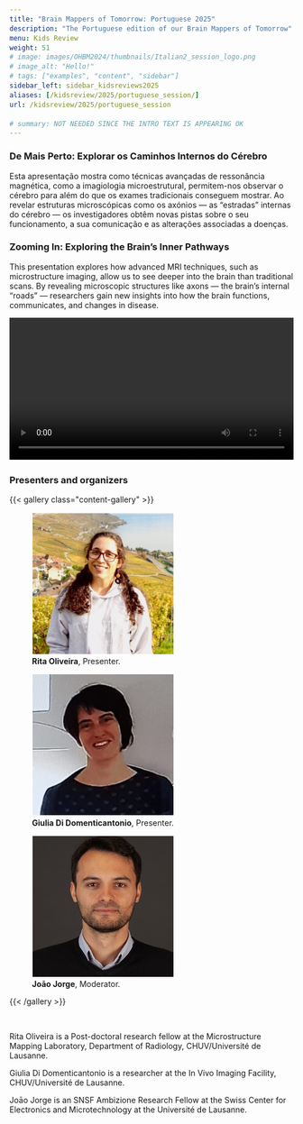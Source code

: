 ```yaml
---
title: "Brain Mappers of Tomorrow: Portuguese 2025"
description: "The Portuguese edition of our Brain Mappers of Tomorrow"
menu: Kids Review
weight: 51
# image: images/OHBM2024/thumbnails/Italian2_session_logo.png
# image_alt: "Hello!"
# tags: ["examples", "content", "sidebar"]
sidebar_left: sidebar_kidsreviews2025
aliases: [/kidsreview/2025/portuguese_session/]
url: /kidsreview/2025/portuguese_session

# summary: NOT NEEDED SINCE THE INTRO TEXT IS APPEARING OK
---
```

### De Mais Perto: Explorar os Caminhos Internos do Cérebro

Esta apresentação mostra como técnicas avançadas de ressonância magnética, como a imagiologia microestrutural, permitem-nos observar o cérebro para além do que os exames tradicionais conseguem mostrar. Ao revelar estruturas microscópicas como os axónios — as “estradas” internas do cérebro — os investigadores obtêm novas pistas sobre o seu funcionamento, a sua comunicação e as alterações associadas a doenças.

### Zooming In: Exploring the Brain’s Inner Pathways 

This presentation explores how advanced MRI techniques, such as microstructure imaging, allow us to see deeper into the brain than traditional scans. By revealing microscopic structures like axons — the brain’s internal “roads” — researchers gain new insights into how the brain functions, communicates, and changes in disease.

<video width="100%" controls>
  <source src="/images/OHBM2025/BMT/VideoApresentaçao.mp4" type="video/mp4">
  Your browser does not support the video tag.
</video>



<!-- **[Registration is closed](https://docs.google.com/forms/d/e/1FAIpQLScSGwVp4u_BmJPfdx6EiwFffblTmG53RnQpQwb4B3_sg4XZYA/viewform?usp=sf_link)** -->

### Presenters and organizers


{{< gallery class="content-gallery" >}}
    <figure>
            <img style="margin: 0.1em; width: 250px; height: 250px; object-fit: cover;" src="/images/OHBM2025/BMT/Rita.png" alt="Rita Oliveira">
        <figcaption>
            <b>Rita Oliveira</b>, Presenter.
        </figcaption>
    </figure>
    <figure>
            <img style="margin: 0.1em; width: 250px; height: 250px; object-fit: cover;" src="/images/OHBM2025/BMT/Giulia.jpg" alt="Giulia Di Domenticantonio">
        <figcaption>
            <b>Giulia Di Domenticantonio</b>, Presenter.
        </figcaption>
    </figure>
    <figure>
            <img style="margin: 0.1em; width: 250px; height: 250px; object-fit: cover;" src="/images/OHBM2025/BMT/JoaoJorge.jpg" alt="Joāo Jorge, Moderator">
        <figcaption>
            <b>Joāo Jorge</b>, Moderator.
        </figcaption>
    </figure>
{{< /gallery >}}


 <br>

Rita Oliveira is a Post-doctoral research fellow at the Microstructure Mapping Laboratory, Department of Radiology, CHUV/Université de Lausanne. 

Giulia Di Domenticantonio is a researcher at the  In Vivo Imaging Facility, CHUV/Université de Lausanne.

Joāo Jorge is an SNSF Ambizione Research Fellow at the Swiss Center for Electronics and Microtechnology at the Université de Lausanne.


<!-- ### Official Trailer

#### English subtitles
{{< youtube id="h02EFmRmLDY" >}}

#### Italian subtitles
{{< youtube id="JeIQBXy5dLs" >}} -->

<!-- ### The presentation

{{< gallery class="content-gallery" >}} 
    <figure> 
            <img style="margin: 0.1em 0.1em 0.1em 0.1em" src="/images/OHBM2023/kidsreview_2023/italian_isotta/Fv2DzoNWAAMK9ww.jpg" alt="Photo from the presentation" height="350">
            <img style="margin: 0.1em 0.1em 0.1em 0.1em" src="/images/OHBM2023/kidsreview_2023/italian_isotta/Fv2DzpJXgAARCZX.jpg" alt="Photo from the presentation" width="350">
            <img style="margin: 0.1em 0.1em 0.1em 0.1em" src="/images/OHBM2023/kidsreview_2023/italian_isotta/Fv2DzngWcAMD0Ot.jpg" alt="Photo from the presentation" width="350">
            <img style="margin: 0.1em 0.1em 0.1em 0.1em" src="/images/OHBM2023/kidsreview_2023/italian_isotta/Fv2DznfXsAERTCS.jpg" alt="Photo from the presentation" width="350">
            <img style="margin: 0.1em 0.1em 0.1em 0.1em" src="/images/OHBM2023/kidsreview_2023/italian_isotta/Fv2ENXsWIAEV1Ex.jpg" alt="Photo from the presentation" width="350">
        <figcaption>
            <b>Pictures from the presentation.</b>
        </figcaption>
    </figure>
{{< /gallery >}}

From [Irene Balboni](https://twitter.com/irene_balboni/status/1656627725308657664?s=20). -->
